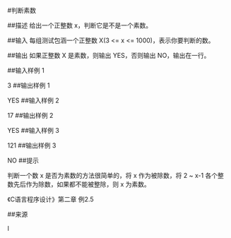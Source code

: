#判断素数

##描述
给出一个正整数 x，判断它是不是一个素数。

##输入
每组测试包涵一个正整数 X(3 <= x <= 1000)，表示你要判断的数。

##输出
如果正整数 X 是素数，则输出 YES，否则输出 NO，输出在一行。

##输入样例 1 

3
##输出样例 1

YES
##输入样例 2 

17
##输出样例 2

YES
##输入样例 3 

121
##输出样例 3

NO
##提示

判断一个数 x 是否为素数的方法很简单的，将 x 作为被除数，将 2 ~ x-1 各个整数先后作为除数，如果都不能被整除，则 x 为素数。

《C语言程序设计》第二章 例2.5

##来源

I
